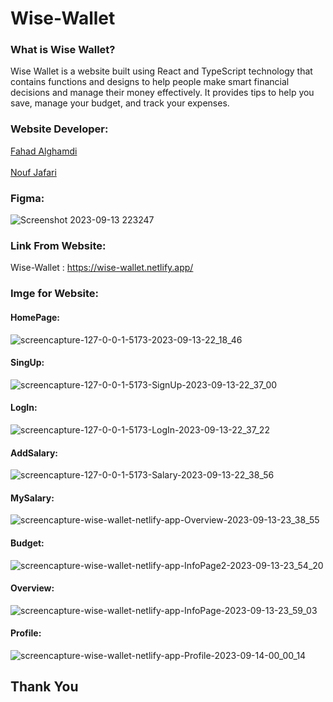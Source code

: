 # Wise-Wallet

### What is Wise Wallet?

Wise Wallet is a website built using React and TypeScript technology that contains functions and designs to help people make smart financial decisions and manage their money effectively. It provides tips to help you save, manage your budget, and track your expenses.

### Website Developer:

<a href="https://github.com/fahadssgg">Fahad Alghamdi</a> <br/>                                       
<a href="https://github.com/noufjafari">Nouf Jafari</a>

### Figma:

![Screenshot 2023-09-13 223247](https://github.com/fahadssgg/Finel-project/assets/107389887/4dcc3ef4-d63a-421c-91a3-69d60dabf11a)

### Link From Website:
Wise-Wallet : <a href="https://wise-wallet.netlify.app/"> https://wise-wallet.netlify.app/ </a>
### Imge for Website:
#### HomePage:
![screencapture-127-0-0-1-5173-2023-09-13-22_18_46](https://github.com/fahadssgg/Finel-project/assets/107389887/e394492d-025b-48f4-8186-df0114c8d909)
#### SingUp:
![screencapture-127-0-0-1-5173-SignUp-2023-09-13-22_37_00](https://github.com/fahadssgg/Finel-project/assets/107389887/0ce7eb1b-8126-429b-81e1-c4cebdd8ede1)
#### LogIn:
![screencapture-127-0-0-1-5173-LogIn-2023-09-13-22_37_22](https://github.com/fahadssgg/Finel-project/assets/107389887/8b232d04-c0c8-4a05-9825-a63101f55baa)
#### AddSalary:
![screencapture-127-0-0-1-5173-Salary-2023-09-13-22_38_56](https://github.com/fahadssgg/Finel-project/assets/107389887/ae22da55-7238-48b6-8c78-e01bc2a47dc5)
#### MySalary:
![screencapture-wise-wallet-netlify-app-Overview-2023-09-13-23_38_55](https://github.com/fahadssgg/Finel-project/assets/107389887/1cc70c56-d4b3-4a76-99de-8fdf65f21cbd)
#### Budget:
![screencapture-wise-wallet-netlify-app-InfoPage2-2023-09-13-23_54_20](https://github.com/fahadssgg/Wise-Wallet/assets/107389887/c90828e7-be7b-4514-b1f4-f2d3ed0ad3a8)
#### Overview:
![screencapture-wise-wallet-netlify-app-InfoPage-2023-09-13-23_59_03](https://github.com/fahadssgg/Wise-Wallet/assets/107389887/b08dfa04-0ef0-4fc0-b4a0-79684fd16c3c)
#### Profile:
![screencapture-wise-wallet-netlify-app-Profile-2023-09-14-00_00_14](https://github.com/fahadssgg/Wise-Wallet/assets/107389887/95e458d9-f18f-4bc1-a7d7-65efce7eeb61)





## Thank You
